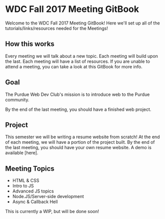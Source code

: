 # WDC Fall 2017 Meeting GitBook

Welcome to the WDC Fall 2017 Meeting GitBook! Here we'll set up all of the tutorials/links/resources needed for the Meetings!

## How this works

Every meeting we will talk about a new topic. Each meeting will build upon the last. Each meeting will have a list of resources. If you are unable to attend a meeting, you can take a look at this GitBook for more info.

## Goal

The Purdue Web Dev Club's mission is to introduce web to the Purdue community. 

By the end of the last meeting, you should have a finished web project.

## Project

This semester we will be writing a resume website from scratch! At the end of each meeting, we will have a portion of the project built. By the end of the last meeting, you should have your own resume website. A demo is available [here].

## Meeting Topics

* HTML & CSS
* Intro to JS
* Advanced JS topics
* Node.JS/Server-side development
* Async & Callback Hell
  
This is currently a WIP, but will be done soon!

